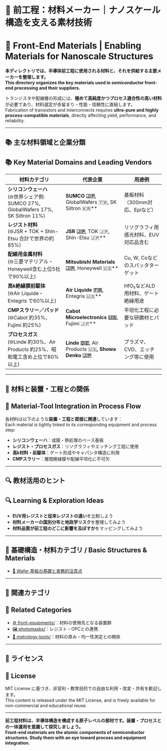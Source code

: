 # 🧪 前工程：材料メーカー｜ナノスケール構造を支える素材技術  
# 🧪 Front-End Materials | Enabling Materials for Nanoscale Structures

**本ディレクトリでは、半導体前工程に使用される材料と、それを供給する主要メーカーを整理します。**  
**This directory organizes the key materials used in semiconductor front-end processing and their suppliers.**

トランジスタや配線層の形成には、**極めて高純度かつプロセス適合性の高い材料**が必要であり、材料選定が歩留まり・性能・信頼性に直結します。  
Fabrication of transistors and interconnects requires **ultra-pure and highly process-compatible materials**, directly affecting yield, performance, and reliability.

---

## 📚 主な材料領域と企業分類  
## 📚 Key Material Domains and Leading Vendors

| 材料カテゴリ | 代表企業 | 用途例 |
|--------------|----------|--------|
| **シリコンウェーハ** <br>(🌐世界シェア例: SUMCO 27%, GlobalWafers 17%, SK Siltron 11%) | **SUMCO 🇯🇵**, GlobalWafers 🇹🇼, SK Siltron 🇰🇷** | 基板材料（300mm対応、Epiなど） |
| **レジスト材料** <br>(🌐JSR + TOK + Shin-Etsu 合計で世界の約85%) | **JSR 🇯🇵**, TOK 🇯🇵, Shin-Etsu 🇯🇵** | リソグラフィ用感光材料、EUV対応品含む |
| **配線用金属材料** <br>(🌐三菱マテリアル・Honeywell含む上位5社で90%以上) | **Mitsubishi Materials 🇯🇵**, Honeywell 🇺🇸** | Cu, W, Coなどのスパッタターゲット |
| **高k絶縁膜前駆体** <br>(🌐Air Liquide・Entegris で60%以上) | **Air Liquide 🇫🇷**, Entegris 🇺🇸** | HfO₂などALD用材料、ゲート絶縁用途 |
| **CMPスラリー／パッド** <br>(🌐Cabot 約35%、Fujimi 約25%) | **Cabot Microelectronics 🇺🇸**, Fujimi 🇯🇵** | 平坦化工程に必要な研磨材とパッド |
| **プロセスガス** <br>(🌐Linde 約30%、Air Products 約25%、昭和電工含め上位で80%以上) | **Linde 🇩🇪**, Air Products 🇺🇸**, Showa Denko 🇯🇵** | プラズマ、CVD、エッチング等に使用 |

---

## 🧩 材料と装置・工程との関係  
## 🧩 Material-Tool Integration in Process Flow

各材料は以下のような**装置・工程と密接に関連**しています：  
Each material is tightly linked to its corresponding equipment and process step:

- **シリコンウェーハ**：成膜・熱処理のベース基板  
- **レジスト・プロセスガス**：リソグラフィやエッチング工程に使用  
- **高k材料・前駆体**：ゲート形成やキャパシタ構造に利用  
- **CMPスラリー**：層間絶縁膜や配線平坦化に不可欠

---

## 🔍 教材活用のヒント  
## 🔍 Learning & Exploration Ideas

- **EUV用レジストと従来レジストの違い**を比較しよう  
- **材料メーカーの国別分布と地政学リスク**を整理してみよう  
- **材料品質が前工程のどこに影響を及ぼすか**をマッピングしてみよう

---

## 🧱 基礎構造・材料カテゴリ / Basic Structures & Materials

- [🧾 Wafer 基板の基礎と実務的注意点](./wafer_basics.md)

---

## 📎 関連カテゴリ  
## 📎 Related Categories

- [⚙️ front-equipments/](../front-equipments/)：材料の使用先となる装置群  
- [🖼️ photomasks/](../photomasks/)：レジスト・OPCとの連携  
- [🔬 metrology-tools/](../metrology-tools/)：材料の厚み・均一性測定との関係

---

## 📄 ライセンス  
## 📄 License

MIT License に基づき、非営利・教育目的での自由な利用・改変・共有を歓迎します。  
This content is released under the MIT License, and is freely available for non-commercial and educational reuse.

---

**前工程材料は、半導体構造を構成する原子レベルの部材です。装置・プロセスとの一体運用を意識して探究しましょう。**  
**Front-end materials are the atomic components of semiconductor structures. Study them with an eye toward process and equipment integration.**

